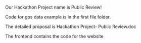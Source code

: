 Our Hackathon Project name is Public Review!

Code for gps data example is in the first file folder.

The detailed proposal is Hackathon Project- Public Review.doc

The frontend contains the code for the website
